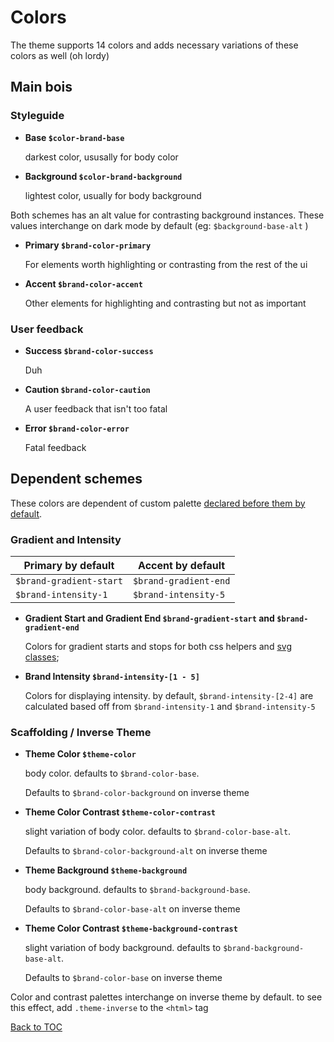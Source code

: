 # Colors

The theme supports 14 colors and adds necessary variations of these colors as well (oh lordy)

## Main bois

### Styleguide

*	**Base `$color-brand-base`**

	darkest color, ususally for body color

*	**Background `$color-brand-background`**

	lightest color, usually for body background

Both schemes has an alt value for contrasting background instances. These values interchange on dark mode by default (eg: `$background-base-alt` )

*	**Primary `$brand-color-primary`**

	For elements worth highlighting or contrasting from the rest of the ui

*	**Accent `$brand-color-accent`**

	Other elements for highlighting and contrasting but not as important

### User feedback

*	**Success `$brand-color-success`**

	Duh

*	**Caution `$brand-color-caution`**

	A user feedback that isn't too fatal

*	**Error `$brand-color-error`**

	Fatal feedback


## Dependent schemes

These colors are dependent of custom palette [declared before them by default](../setup/customize.md).

### Gradient and Intensity

| Primary by default 		| Accent by default 	|
| -- 						| -- 					|
| `$brand-gradient-start` 	| `$brand-gradient-end` |
| `$brand-intensity-1` 		| `$brand-intensity-5` 	|

*	**Gradient Start and Gradient End `$brand-gradient-start` and `$brand-gradient-end`**

	Colors for gradient starts and stops for both css helpers and [svg classes](../scaffolding/images.md);

*	**Brand Intensity `$brand-intensity-[1 - 5]`**

	Colors for displaying intensity. by default, `$brand-intensity-[2-4]` are calculated based off from `$brand-intensity-1` and `$brand-intensity-5` 

### Scaffolding / Inverse Theme

*	**Theme Color `$theme-color`**

	body color. defaults to `$brand-color-base`.

	Defaults to `$brand-color-background` on inverse theme

*	**Theme Color Contrast `$theme-color-contrast`**

	slight variation of body color. defaults to `$brand-color-base-alt`.

	Defaults to `$brand-color-background-alt` on inverse theme

*	**Theme Background `$theme-background`**

	body background. defaults to `$brand-background-base`.

	Defaults to `$brand-color-base-alt` on inverse theme

*	**Theme Color Contrast `$theme-background-contrast`**

	slight variation of body background. defaults to `$brand-background-base-alt`.

	Defaults to `$brand-color-base` on inverse theme

Color and contrast palettes interchange on inverse theme by default. to see this effect, add `.theme-inverse` to the `<html>` tag





[Back to TOC](../../../readme.md)
